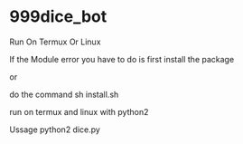 # 999dice_bot
Run On Termux Or Linux


If the Module error you have to do is first install the package 

or 

do the command sh install.sh 


run on termux and linux with python2


Ussage python2 dice.py
